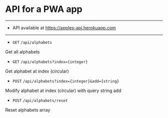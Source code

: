 # API for a PWA app

--------------------------------------------------------

* API available at https://apples-api.herokuapp.com

--------------------------------------------------------

* `GET` `/api/alphabets`

Get all alphabets

* `GET` `/api/alphabets?index={integer}`

Get alphabet at index (circular)

* `POST` `/api/alphabets?index={integer}&add={string}`

Modify alphabet at index (circular) with query string add

* `POST` `/api/alphabets/reset`

Reset alphabets array
